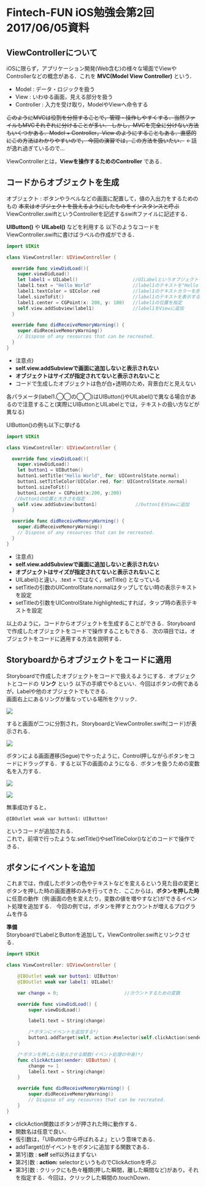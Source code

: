 # Fintech-FUN iOS勉強会第2回 2017/06/05資料

## ViewControllerについて
iOSに限らず，アプリケーション開発(Web含む)の様々な場面でViewやControllerなどの概念がある．これを **MVC(Model View Controller)** という．
- Model       : データ・ロジックを扱う
- View        : いわゆる画面，見える部分を扱う
- Controller  : 入力を受け取り，ModelやViewへ命令する


~~このようにMVCは役割を分担することで，管理・操作しやすくする．当然ファイルもMVCそれぞれに分けることが多い．
しかし，MVCを完全に分けない方法もいくつかある．Model + Controller，View のようにすることもある．直感的にこの方法はわかりやすいので，
今回の演習では，この方法を扱いたい．~~ ←話が逸れ過ぎているので…

ViewControllerとは，**Viewを操作するためのController** である．

## コードからオブジェクトを生成
オブジェクト : ボタンやラベルなどの画面に配置して，値の入出力をするためのもの ~~本来はオブジェクトを扱えるようにしたものをインスタンスと呼ぶ~~  
ViewController.swiftというControllerを記述するswiftファイルに記述する．

**UIButton()** や **UILabel()** などを利用する
以下のようなコードをViewController.swiftに書けばラベルの作成ができる．

```swift:ViewController.swift
import UIKit

class ViewController: UIViewController {

  override func viewDidLoad(){
    super.viewDidLoad()
    let label1 = UILabel()                    //UILabelというオブジェクトをlabel1として作成
    label1.text = "Hello World"               //label1のテキストを"Hello World"に変更
    label1.textColor = UIColor.red            //label1のテキストカラーを赤に変更
    label.sizeToFit()                         //label1のテキストを表示するだけに必要な大きさに設定
    label1.center = CGPoint(x: 200, y: 100)   //label1の位置を指定
    self.view.addSubview(label1)              //label1をViewに追加
  }

  override func didReceiveMemoryWarning() {
    super.didReceiveMemoryWarning()
    // Dispose of any resources that can be recreated.
  }
}
```

- 注意点)
 - **self.view.addSubviewで画面に追加しないと表示されない**
 - **オブジェクトはサイズが指定されてないと表示されないこと**
 - コードで生成したオブジェクトは色が白+透明のため，背景白だと見えない

各パラメータ(label1.◯◯の◯◯)はUIButton()やUILabel()で異なる場合があるので注意すること(実際にUIButtonとUILabelとでは，テキストの扱い方などが異なる)

UIButton()の例も以下に挙げる

```swift:ViewController.swift
import UIKit

class ViewController: UIViewController {

  override func viewDidLoad(){
    super.viewDidLoad()
    let button1 = UIButton()
    button1.setTitle("Hello World", for: UIControlState.normal)        //未タップ時のbutton1の表示を"Hello World"に変更
    button1.setTitleColor(UIColor.red, for: UIControlState.normal)     //未タップ時のbutton1のテキストカラーを赤に変更
    button1.sizeToFit()
    button1.center = CGPoint(x:200, y:200)
   //button1の位置と大きさを指定
    self.view.addSubview(button1)              //button1をViewに追加
  }

  override func didReceiveMemoryWarning() {
    super.didReceiveMemoryWarning()
    // Dispose of any resources that can be recreated.
  }
}
```

- 注意点)
 - **self.view.addSubviewで画面に追加しないと表示されない**
 - **オブジェクトはサイズが指定されてないと表示されないこと**
 - UILabel()と違い，.text = ではなく，setTitle() となっている
 - setTitleの引数のUIControlState.normalはタップしてない時の表示テキストを設定
 - setTitleの引数をUIControlState.highlightedにすれば，タップ時の表示テキストを設定

以上のように，コードからオブジェクトを生成することができる．Storyboardで作成したオブジェクトをコードで操作することもできる．
次の項目では，オブジェクトをコードに適用する方法を説明する．

## Storyboardからオブジェクトをコードに適用
Storyboardで作成したオブジェクトをコードで扱えるようにする．オブジェクトとコードの **リンク** という
以下の手順でやるといい．今回はボタンの例であるが，Labelや他のオブジェクトでもできる．  
画面右上にあるリングが重なっている場所をクリック．

![](../img/ios_2_1.png)

すると画面が二つに分割され，StoryboardとViewController.swift(コード)が表示される．

![](../img/ios_2_2.png)

ボタンによる画面遷移(Segue)でやったように，Control押しながらボタンをコードにドラッグする．すると以下の画面のようになる．ボタンを扱うための変数名を入力する．

![](../img/ios_2_3.png)

![](../img/ios_2_4.png)

無事成功すると，

`@IBOutlet weak var button1: UIButton!`

というコードが追加される．  
これで，前項で行ったような.setTitle()やsetTitleColor()などのコードで操作できる．

## ボタンにイベントを追加
これまでは，作成したボタンの色やテキストなどを変えるという見た目の変更とボタンを押した時の画面遷移のみを行ってきた．ここからは，**ボタンを押した時** に任意の動作（例:画面の色を変えたり，変数の値を増やすなど)ができるイベント処理を追加する．
今回の例では，ボタンを押すとカウントが増えるプログラムを作る

**準備**  
StoryboardでLabelとButtonを追加して，ViewController.swiftとリンクさせる．

```swift:ViewController.swift
import UIKit

class ViewController: UIViewController {

    @IBOutlet weak var button1: UIButton!
    @IBOutlet weak var label1: UILabel!

    var change = 0;                        //カウントするための変数

    override func viewDidLoad() {
        super.viewDidLoad()

        label1.text = String(change)

        /*ボタンにイベントを追加する*/
        button1.addTarget(self, action:#selector(self.clickAction(sender:)), for: .touchDown)
    }

    /*ボタンを押したら発火させる関数(イベント処理の中身)*/
    func clickAction(sender: UIButton) {
        change += 1
        label1.text = String(change)
    }

    override func didReceiveMemoryWarning() {
        super.didReceiveMemoryWarning()
        // Dispose of any resources that can be recreated.
    }
}
```

- clickAction関数はボタンが押された時に動作する．
 - 関数名は任意で良い．
 - 仮引数は，「UIButtonから呼ばれるよ」という意味である．
- addTarget()がイベントをボタンに追加する関数である．
 - 第1引数 :  **self** self以外はまずない
 - 第2引数 :  **action:** selectorというものでClickActionを呼ぶ
 - 第3引数 :  クリックにも色々種類(押した瞬間，離した瞬間など)があり，それを指定する．今回は，クリックした瞬間の.touchDown．
